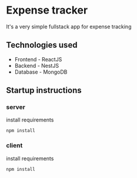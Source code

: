 ﻿# Expense tracker

It's a very simple fullstack app for expense tracking

## Technologies used

- Frontend - ReactJS
- Backend - NestJS
- Database - MongoDB

## Startup instructions

### server

install requirements

    npm install

### client

install requirements

    npm install
